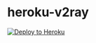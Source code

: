 # heroku-v2ray

<p><a href="https://dashboard.heroku.com/new?template=https://github.com/horapusa-lk/heroku-v2ray"> <img src="https://www.herokucdn.com/deploy/button.svg" alt="Deploy to Heroku" /></a></p>

